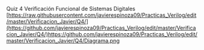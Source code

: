 Quiz 4 Verificación Funcional de Sistemas Digitales
[https://raw.githubusercontent.com/javierespinoza09/Practicas_Verilog/edit/master/Verificacion_Javier/Q4/](https://github.com/javierespinoza09/Practicas_Verilog/edit/master/Verificacion_Javier/Q4/)https://github.com/javierespinoza09/Practicas_Verilog/edit/master/Verificacion_Javier/Q4/Diagrama.png
